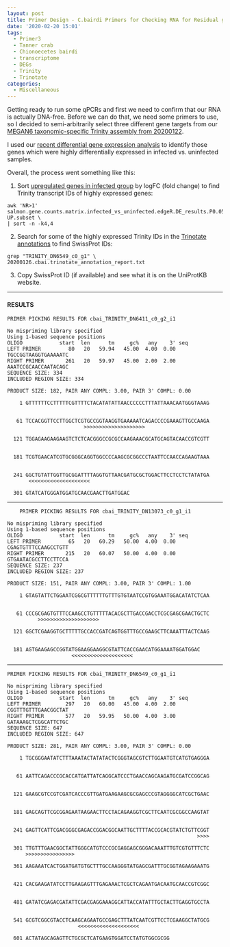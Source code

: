 ```yaml
---
layout: post
title: Primer Design - C.bairdi Primers for Checking RNA for Residual gDNA
date: '2020-02-20 15:01'
tags:
  - Primer3
  - Tanner crab
  - Chionoecetes bairdi
  - transcriptome
  - DEGs
  - Trinity
  - Trinotate
categories:
  - Miscellaneous
---
```

Getting ready to run some qPCRs and first we need to confirm that our RNA is actually DNA-free. Before we can do that, we need some primers to use, so I decided to semi-arbitrarily select three different gene targets from our [MEGAN6 taxonomic-specific Trinity assembly from 20200122](https://robertslab.github.io/sams-notebook/2020/01/22/Transcriptome-Assembly-C.bairdi-with-MEGAN6-Taxonomy-specific-Reads-with-Trinity-on-Mox.html).

I used our [recent differential gene expression analysis]() to identify those genes which were highly differentially expressed in infected vs. uninfected samples.

Overall, the process went something like this:

1. Sort [upregulated genes in infected group](https://gannet.fish.washington.edu/Atumefaciens/20200207_cbai_DEG/infected-vs-uninfected/edgeR.2317.dir/salmon.gene.counts.matrix.infected_vs_uninfected.edgeR.DE_results.P0.05_C1.infected-UP.subset) by logFC (fold change) to find Trinity transcript IDs of highly expressed genes:

```
awk 'NR>1' salmon.gene.counts.matrix.infected_vs_uninfected.edgeR.DE_results.P0.05_C1.infected-UP.subset \
| sort -n -k4,4
```

2. Search for some of the highly expressed Trinity IDs in the [Trinotate annotations](https://gannet.fish.washington.edu/Atumefaciens/20200126_cbai_trinotate_megan/20200126.cbai.trinotate_annotation_report.txt) to find SwissProt IDs:

```
grep "TRINITY_DN6549_c0_g1" \
20200126.cbai.trinotate_annotation_report.txt
```

3. Copy SwissProt ID (if available) and see what it is on the UniProtKB website.

---

#### RESULTS

```
PRIMER PICKING RESULTS FOR cbai_TRINITY_DN6411_c0_g2_i1

No mispriming library specified
Using 1-based sequence positions
OLIGO            start  len      tm     gc%   any    3' seq
LEFT PRIMER         80   20   59.94   45.00  4.00  0.00 TGCCGGTAAGGTGAAAAATC
RIGHT PRIMER       261   20   59.97   45.00  2.00  2.00 AAATCCGCAACCAATACAGC
SEQUENCE SIZE: 334
INCLUDED REGION SIZE: 334

PRODUCT SIZE: 182, PAIR ANY COMPL: 3.00, PAIR 3' COMPL: 0.00

    1 GTTTTTTCCTTTTTCGTTTTCTACATATATTAACCCCCCTTTATTAAACAATGGGTAAAG


   61 TCCACGGTTCCTTGGCTCGTGCCGGTAAGGTGAAAAATCAGACCCCGAAAGTTGCCAAGA
                         >>>>>>>>>>>>>>>>>>>>                     

  121 TGGAGAAGAAGAAGTCTCTCACGGGCCGCGCCAAGAAACGCATGCAGTACAACCGTCGTT


  181 TCGTGAACATCGTGCGGGCAGGTGGCCCCAAGCGCGGCCCTAATTCCAACCAGAAGTAAA


  241 GGCTGTATTGGTTGCGGATTTTAGGTGTTAACGATGCGCTGGACTTCCTCCTCTATATGA
       <<<<<<<<<<<<<<<<<<<<                                       

  301 GTATCATGGGATGGATGCAACGAACTTGATGGAC
```

---

```
	PRIMER PICKING RESULTS FOR cbai_TRINITY_DN13073_c0_g1_i1

No mispriming library specified
Using 1-based sequence positions
OLIGO            start  len      tm     gc%   any    3' seq
LEFT PRIMER         65   20   60.29   50.00  4.00  0.00 CGAGTGTTTCCAAGCCTGTT
RIGHT PRIMER       215   20   60.07   50.00  4.00  0.00 GTGAATACGCCTTCCTTCCA
SEQUENCE SIZE: 237
INCLUDED REGION SIZE: 237

PRODUCT SIZE: 151, PAIR ANY COMPL: 3.00, PAIR 3' COMPL: 1.00

    1 GTAGTATTCTGGAATCGGCGTTTTTTGTTTGTGTAATCCGTGGAAATGGACATATCTCAA


   61 CCCGCGAGTGTTTCCAAGCCTGTTTTTACACGCTTGACCGACCTCGCGAGCGAACTGCTC
          >>>>>>>>>>>>>>>>>>>>                                    

  121 GGCTCGAAGGTGCTTTTTGCCACCGATCAGTGGTTTGCCGAAGCTTCAAATTTACTCAAG


  181 AGTGAAGAGCCGGTATGGAAGGAAGGCGTATTCACCGAACATGGAAAATGGATGGAC
                     <<<<<<<<<<<<<<<<<<<<                      
```

---

```
PRIMER PICKING RESULTS FOR cbai_TRINITY_DN6549_c0_g1_i1

No mispriming library specified
Using 1-based sequence positions
OLIGO            start  len      tm     gc%   any    3' seq
LEFT PRIMER        297   20   60.00   45.00  4.00  2.00 CGGTTTGTTTGAACGGCTAT
RIGHT PRIMER       577   20   59.95   50.00  4.00  3.00 GATAAAGCTCGGCATTCTGC
SEQUENCE SIZE: 647
INCLUDED REGION SIZE: 647

PRODUCT SIZE: 281, PAIR ANY COMPL: 3.00, PAIR 3' COMPL: 0.00

    1 TGCGGGAATATCTTTAAATACTATATACTCGGGTAGCGTCTTGGAATGTCATGTGAGGGA


   61 AATTCAGACCCGCACCATGATTATCAGGCATCCCTGAACCAGCAAGATGCGATCCGGCAG


  121 GAAGCGTCCGTCGATCACCCGTTGATGAAGAAGCGCGAGCCCGTAGGGGCATCGCTGAAC


  181 GAGCAGTTCGCGGAGAATAAGAACTTCCTACAGAAGGTCGCTTCAATCGCGGCCAAGTAT


  241 GAGTTCATTCGACGGGCGAGACCGGACGGCAATTGCTTTTACCGCACGTATCTGTTCGGT
                                                              >>>>

  301 TTGTTTGAACGGCTATTGGGCATGTCCCGCGAGGAGCGGGACAAATTTGTCGTGTTTCTC
      >>>>>>>>>>>>>>>>                                            

  361 AAGAAATCACTGGATGATGTGCTTTGCCAAGGGTATGAGCGATTTGCGGTAGAAGAAATG


  421 CACGAAGATATCCTTGAAGAGTTTGAGAAACTCGCTCAGAATGACAATGCAACCGTCGGC


  481 GATATCGAGACGATATTCGACGAGGAAAGGCATTACCATATTTGCTACTTGAGGTGCCTA


  541 GCGTCGGCGTACCTCAAGCAGAATGCCGAGCTTTATCAATCGTTCCTCGAAGGCTATGCG
                       <<<<<<<<<<<<<<<<<<<<                       

  601 ACTATAGCAGAGTTCTGCGCTCATGAAGTGGATCCTATGTGGCGCGG
```
